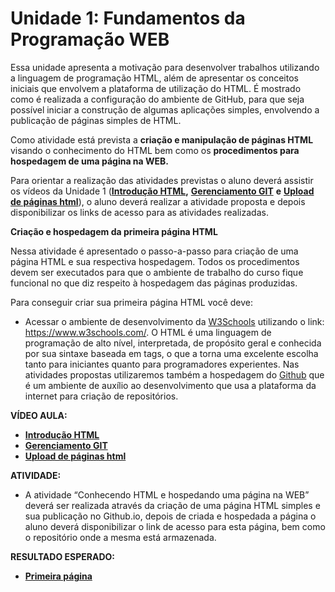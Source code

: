 # **Unidade 1:** Fundamentos da Programação WEB

Essa unidade apresenta a motivação para desenvolver trabalhos utilizando a linguagem de programação HTML, além de apresentar os conceitos iniciais que envolvem a plataforma de utilização do HTML. É mostrado como é realizada a configuração do ambiente de GitHub, para que seja possível iniciar a construção de algumas aplicações simples, envolvendo a publicação de páginas simples de HTML.

Como atividade está prevista a **criação e manipulação de páginas HTML** visando o conhecimento do HTML bem como os **procedimentos para hospedagem de uma página na WEB.**

Para orientar a realização das atividades previstas o aluno deverá assistir os vídeos da Unidade 1 ([**Introdução HTML**](https://youtu.be/ayh5AfMpcrE)**,** [**Gerenciamento GIT**](https://youtu.be/O9Rha4FeEwE) **e** [**Upload de páginas html**](https://youtu.be/a08e0YhkpPY)), o aluno deverá realizar a atividade proposta e depois disponibilizar os links de acesso para as atividades realizadas.

**Criação e hospedagem da primeira página HTML**

Nessa atividade é apresentado o passo-a-passo para criação de uma página HTML e sua respectiva hospedagem. Todos os procedimentos devem ser executados para que o ambiente de trabalho do curso fique funcional no que diz respeito à hospedagem das páginas produzidas.

Para conseguir criar sua primeira página HTML você deve:

- Acessar o ambiente de desenvolvimento da [W3Schools](https://www.w3schools.com/) utilizando o link: <https://www.w3schools.com/>. O HTML é uma linguagem de programação de alto nível, interpretada, de propósito geral e conhecida por sua sintaxe baseada em tags, o que a torna uma excelente escolha tanto para iniciantes quanto para programadores experientes. Nas atividades propostas utilizaremos também a hospedagem do [Github](https://github.com/) que é um ambiente de auxílio ao desenvolvimento que usa a plataforma da internet para criação de repositórios.

**VÍDEO AULA:**

- [**Introdução HTML**](https://youtu.be/ayh5AfMpcrE)
- [**Gerenciamento GIT**](https://youtu.be/O9Rha4FeEwE)
- [**Upload de páginas html**](https://youtu.be/a08e0YhkpPY)

**ATIVIDADE:**

- A atividade “Conhecendo HTML e hospedando uma página na WEB” deverá ser realizada através da criação de uma página HTML simples e sua publicação no Github.io, depois de criada e hospedada a página o aluno deverá disponibilizar o link de acesso para esta página, bem como o repositório onde a mesma está armazenada.

**RESULTADO ESPERADO:** 

- [**Primeira página**](https://aula-talento-teck.github.io/)
